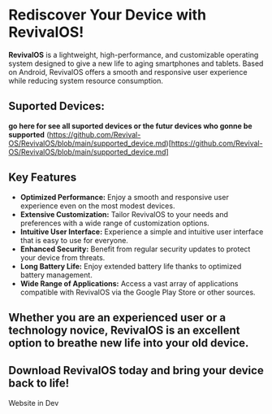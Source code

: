 # Rediscover Your Device with RevivalOS!

**RevivalOS** is a lightweight, high-performance, and customizable operating system designed to give a new life to aging smartphones and tablets. Based on Android, RevivalOS offers a smooth and responsive user experience while reducing system resource consumption.

## Suported Devices:
**go here for see all suported devices or the futur devices who gonne be supported**
  (https://github.com/Revival-OS/RevivalOS/blob/main/supported_device.md)[https://github.com/Revival-OS/RevivalOS/blob/main/supported_device.md]
## Key Features

* **Optimized Performance:** Enjoy a smooth and responsive user experience even on the most modest devices.
* **Extensive Customization:** Tailor RevivalOS to your needs and preferences with a wide range of customization options.
* **Intuitive User Interface:** Experience a simple and intuitive user interface that is easy to use for everyone.
* **Enhanced Security:** Benefit from regular security updates to protect your device from threats.
* **Long Battery Life:** Enjoy extended battery life thanks to optimized battery management.
* **Wide Range of Applications:** Access a vast array of applications compatible with RevivalOS via the Google Play Store or other sources.

## Whether you are an experienced user or a technology novice, RevivalOS is an excellent option to breathe new life into your old device.

## Download RevivalOS today and bring your device back to life!

Website in Dev
